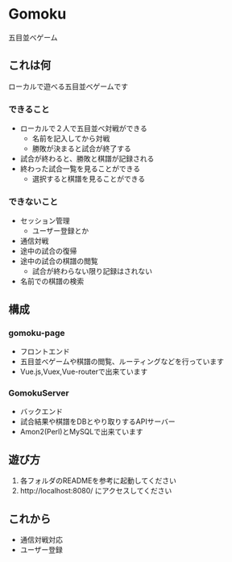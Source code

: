 # Gomoku
五目並べゲーム

## これは何
ローカルで遊べる五目並べゲームです

### できること
- ローカルで２人で五目並べ対戦ができる
  - 名前を記入してから対戦
  - 勝敗が決まると試合が終了する
- 試合が終わると、勝敗と棋譜が記録される
- 終わった試合一覧を見ることができる
  - 選択すると棋譜を見ることができる

### できないこと
- セッション管理
  - ユーザー登録とか
- 通信対戦
- 途中の試合の復帰
- 途中の試合の棋譜の閲覧
  - 試合が終わらない限り記録はされない
- 名前での棋譜の検索

## 構成
### gomoku-page
- フロントエンド
- 五目並べゲームや棋譜の閲覧、ルーティングなどを行っています
- Vue.js,Vuex,Vue-routerで出来ています

### GomokuServer
- バックエンド
- 試合結果や棋譜をDBとやり取りするAPIサーバー
- Amon2(Perl)とMySQLで出来ています

## 遊び方
1. 各フォルダのREADMEを参考に起動してください
2. http://localhost:8080/ にアクセスしてください

## これから
- 通信対戦対応
- ユーザー登録
